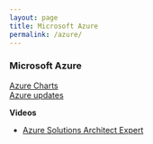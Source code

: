 ```yaml
---
layout: page
title: Microsoft Azure
permalink: /azure/
---
```

### Microsoft Azure

[Azure Charts](https://azurecharts.com/)  
[Azure updates](https://azure.microsoft.com/en-us/updates/)

**Videos**

- [Azure Solutions Architect Expert](https://app.pluralsight.com/channels/details/2e1a63f9-24a5-4b19-9375-1b92b7c9a613)